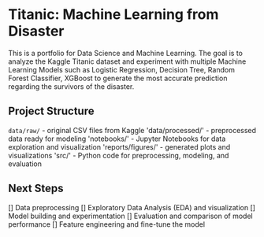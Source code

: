# Titanic: Machine Learning from Disaster

This is a portfolio for Data Science and Machine Learning.
The goal is to analyze the Kaggle Titanic dataset and experiment with multiple Machine Learning Models such as Logistic Regression, Decision Tree, Random Forest Classifier, XGBoost to generate the most accurate prediction regarding the survivors of the disaster.

## Project Structure

`data/raw/` - original CSV files from Kaggle
'data/processed/' - preprocessed data ready for modeling
'notebooks/' - Jupyter Notebooks for data exploration and visualization
'reports/figures/' - generated plots and visualizations
'src/' - Python code for preprocessing, modeling, and evaluation

## Next Steps

[] Data preprocessing
[] Exploratory Data Analysis (EDA) and visualization
[] Model building and experimentation
[] Evaluation and comparison of model performance
[] Feature engineering and fine-tune the model
